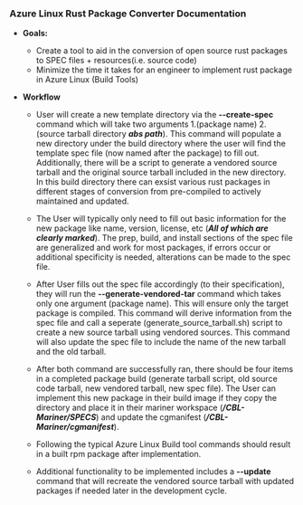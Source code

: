### Azure Linux Rust Package Converter Documentation

 - **Goals:**
    - Create a tool to aid in the conversion of open source rust packages to SPEC files + resources(i.e. source code) 
    - Minimize the time it takes for an engineer to implement rust package in Azure Linux (Build Tools)

- **Workflow**
    - User will create a new template directory via the **--create-spec** command which will take two arguments 1.(package name) 2.(source tarball directory ***abs path***). This command will populate a new directory under the build directory where the user will find the template spec file (now named after the package) to fill out. Additionally, there will be a script to generate a vendored source tarball and the original source tarball included in the new directory. In this build directory there can exsist various rust packages in different stages of conversion from pre-compiled to actively maintained and updated. 

    - The User will typically only need to fill out basic information for the new package like name, version, license, etc (***All of which are clearly marked***). The prep, build, and install sections of the spec file are generalized and work for most packages, if errors occur or additional specificity is needed, alterations can be made to the spec file. 

    - After User fills out the spec file accordingly (to their specification), they will run the **--generate-vendored-tar** command which takes only one argument (package name). This will ensure only the target package is compiled. This command will derive information from the spec file and call a seperate (generate_source_tarball.sh) script to create a new source tarball using vendored sources. This command will also update the spec file to include the name of the new tarball and the old tarball.

    - After both command are successfully ran, there should be four items in a completed package build (generate tarball script, old source code tarball, new vendored tarball, new spec file). The User can implement this new package in their build image if they copy the directory and place it in their mariner workspace (***/CBL-Mariner/SPECS***) and update the cgmanifest (***/CBL-Mariner/cgmanifest***). 

    - Following the typical Azure Linux Build tool commands should result in a built rpm package after implementation. 

    - Additional functionality to be implemented includes a **--update** command that will recreate the vendored source tarball with updated packages if needed later in the development cycle.